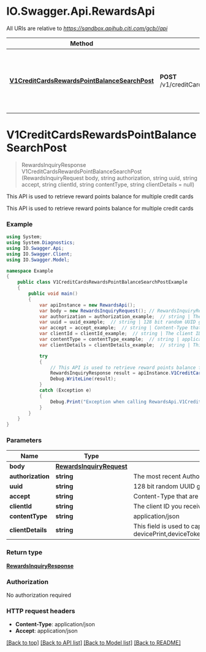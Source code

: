 # IO.Swagger.Api.RewardsApi

All URIs are relative to *https://sandbox.apihub.citi.com/gcb//api*

Method | HTTP request | Description
------------- | ------------- | -------------
[**V1CreditCardsRewardsPointBalanceSearchPost**](RewardsApi.md#v1creditcardsrewardspointbalancesearchpost) | **POST** /v1/creditCards/rewards/pointBalance/search | This API is used to retrieve reward points balance for multiple credit cards

<a name="v1creditcardsrewardspointbalancesearchpost"></a>
# **V1CreditCardsRewardsPointBalanceSearchPost**
> RewardsInquiryResponse V1CreditCardsRewardsPointBalanceSearchPost (RewardsInquiryRequest body, string authorization, string uuid, string accept, string clientId, string contentType, string clientDetails = null)

This API is used to retrieve reward points balance for multiple credit cards

This API is used to retrieve reward points balance for multiple credit cards

### Example
```csharp
using System;
using System.Diagnostics;
using IO.Swagger.Api;
using IO.Swagger.Client;
using IO.Swagger.Model;

namespace Example
{
    public class V1CreditCardsRewardsPointBalanceSearchPostExample
    {
        public void main()
        {
            var apiInstance = new RewardsApi();
            var body = new RewardsInquiryRequest(); // RewardsInquiryRequest | 
            var authorization = authorization_example;  // string | The most recent Authorization token. This will have the format Bearer + {space} + {accessToken}. Example: Bearer KGNsaWVudF9pZDpjbGllbnRfc2VjcmV0KQ==.
            var uuid = uuid_example;  // string | 128 bit random UUID generated uniquely for every request.
            var accept = accept_example;  // string | Content-Type that are acceptable for the response.
            var clientId = clientId_example;  // string | The client ID  you received during application registration in the developer portal
            var contentType = contentType_example;  // string | application/json
            var clientDetails = clientDetails_example;  // string | This field is used to capture device,browser and network information. Refer the developer portal for more information.These are the fields which will be passed as part of the header devicePrint,deviceTokenCookie,userIpAddress,userAgent,hardwareId,simId,deviceModel,deviceName,deviceOsName,deviceOsVersion,multitaskingSupportFlag,languageSupport,wifiMacAddress,cellTowerId,locationAreaCode,rsaApplicationKey,wapClientId,mobileCarrierCode,mobileCountryCode,osId,geoLongitude,geoLatitude,geoHorizontalAccuracy,geoAltitude,geoAltitudeAccuracy,geoSpeed,geoTimestamp,geoStatus,basicServiceSetId,signalStrength,wifiChannel,serviceSetId (optional) 

            try
            {
                // This API is used to retrieve reward points balance for multiple credit cards
                RewardsInquiryResponse result = apiInstance.V1CreditCardsRewardsPointBalanceSearchPost(body, authorization, uuid, accept, clientId, contentType, clientDetails);
                Debug.WriteLine(result);
            }
            catch (Exception e)
            {
                Debug.Print("Exception when calling RewardsApi.V1CreditCardsRewardsPointBalanceSearchPost: " + e.Message );
            }
        }
    }
}
```

### Parameters

Name | Type | Description  | Notes
------------- | ------------- | ------------- | -------------
 **body** | [**RewardsInquiryRequest**](RewardsInquiryRequest.md)|  | 
 **authorization** | **string**| The most recent Authorization token. This will have the format Bearer + {space} + {accessToken}. Example: Bearer KGNsaWVudF9pZDpjbGllbnRfc2VjcmV0KQ&#x3D;&#x3D;. | 
 **uuid** | **string**| 128 bit random UUID generated uniquely for every request. | 
 **accept** | **string**| Content-Type that are acceptable for the response. | 
 **clientId** | **string**| The client ID  you received during application registration in the developer portal | 
 **contentType** | **string**| application/json | 
 **clientDetails** | **string**| This field is used to capture device,browser and network information. Refer the developer portal for more information.These are the fields which will be passed as part of the header devicePrint,deviceTokenCookie,userIpAddress,userAgent,hardwareId,simId,deviceModel,deviceName,deviceOsName,deviceOsVersion,multitaskingSupportFlag,languageSupport,wifiMacAddress,cellTowerId,locationAreaCode,rsaApplicationKey,wapClientId,mobileCarrierCode,mobileCountryCode,osId,geoLongitude,geoLatitude,geoHorizontalAccuracy,geoAltitude,geoAltitudeAccuracy,geoSpeed,geoTimestamp,geoStatus,basicServiceSetId,signalStrength,wifiChannel,serviceSetId | [optional] 

### Return type

[**RewardsInquiryResponse**](RewardsInquiryResponse.md)

### Authorization

No authorization required

### HTTP request headers

 - **Content-Type**: application/json
 - **Accept**: application/json

[[Back to top]](#) [[Back to API list]](../README.md#documentation-for-api-endpoints) [[Back to Model list]](../README.md#documentation-for-models) [[Back to README]](../README.md)
